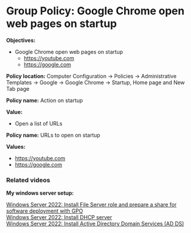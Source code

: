 # Group Policy: Google Chrome open web pages on startup

<b>Objectives:</b>

* Google Chrome open web pages on startup
    * https://youtube.com
    * https://google.com

<b>Policy location:</b> Computer Configuration -> Policies -> Administrative Templates -> Google -> Google Chrome -> Startup, Home page and New Tab page

<b>Policy name:</b> Action on startup

<b>Value:</b> 

* Open a list of URLs

<b>Policy name:</b> URLs to open on startup

<b>Values:</b> 

* https://youtube.com
* https://google.com

### Related videos

<b>My windows server setup:</b> <br />

[Windows Server 2022: Install File Server role and prepare a share for software deployment with GPO](https://youtu.be/jEWSdC2qwyA) <br />
[Windows Server 2022: Install DHCP server](https://youtu.be/8n0MD9stQis) <br />
[Windows Server 2022: Install Active Directory Domain Services (AD DS)](https://youtu.be/1cYewbW3Tl0) <br />
